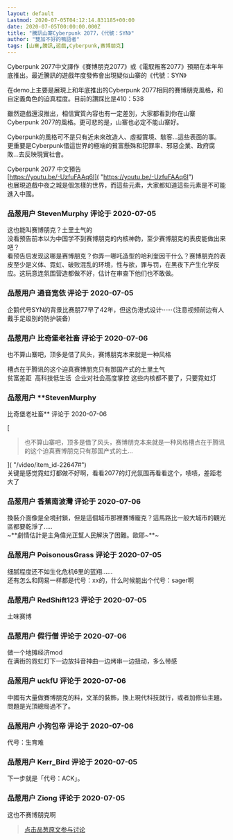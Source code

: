 ```yaml
---
layout: default
Lastmod: 2020-07-05T04:12:14.831185+00:00
date: 2020-07-05T00:00:00.000Z
title: "騰訊山寨Cyberpunk 2077，《代號：SYN》"
author: "雙加不好的鴨語者"
tags: [山寨,騰訊,遊戲,Cyberpunk,赛博朋克]
---
```


Cyberpunk 2077中文譯作《賽博朋克2077》或《電馭叛客2077》預期在本年年底推出。最近騰訊的遊戲年度發佈會出現疑似山寨的《代號：SYN》  
  
在demo上主要是展現上和年底推出的Cyberpunk 2077相同的賽博朋克風格，和自定義角色的迫真程度。目前的讚踩比是410：538  
  
雖然遊戲還沒推出，相信實質內容也有一定差別，大家都看到你在山寨Cyberpunk 2077的風格。更可悲的是，山寨也必定不能山寨好。  
  
Cyberpunk的風格可不是只有近未來改造人、虛擬實境、駭客…這些表面的事。更重要是Cyberpunk借這世界的極端的貧富懸殊和犯罪率、邪惡企業、政府腐敗…去反映現實社會。  
  
Cyberpunk 2077 中文預告  
[https://youtu.be/-UzfuFAAq6I]( "https://youtu.be/-UzfuFAAq6I")  
也展現遊戲中夜之城是個怎樣的世界，而這些元素，大家都知道這些元素是不可能進入中國。

            
### 品葱用户 **StevenMurphy** 评论于 2020-07-05
        
这也能叫赛博朋克？土里土气的  
没看预告前本以为中国学不到赛博朋克的内核神韵，至少赛博朋克的表皮能做出来吧？  
看预告后发现这哪是赛博朋克？你弄一哪吒造型的哈利奎因干什么？赛博朋克的表皮至少是义体、霓虹、破败混乱的环境，性与欲，罪与罚，在黑夜下产生化学反应。这玩意连氛围营造都做不好，估计在审查下他们也不敢做。
        


            
### 品葱用户 **通音宽依** 评论于 2020-07-05
        
企鹅代号SYN的背景比赛朋77早了42年，但这伪港式设计······（注意视频前边有人戴手足级别的防护装备）
        


            
### 品葱用户 **比奇堡老社畜** 评论于 2020-07-06
        
也不算山寨吧，顶多是借了风头，赛博朋克本来就是一种风格  
  
槽点在于腾讯的这个迫真赛博朋克只有那国产式的土里土气  
贫富差距  高科技低生活  企业对社会高度掌控 这些内核都不要了，只要霓虹灯
        


            
### 品葱用户 **StevenMurphy 
比奇堡老社畜** 评论于 2020-07-06
        
[

> 也不算山寨吧，顶多是借了风头，赛博朋克本来就是一种风格槽点在于腾讯的这个迫真赛博朋克只有那国产式的土...

]( "/video/item_id-22647#")  
关键是感觉霓虹灯都做不好啊，看看2077的灯光氛围再看看这个，啧啧，差距老大了
        


            
### 品葱用户 **香蕉南波灣** 评论于 2020-07-06
        
換裝介面像是全境封鎖，但是這個城市那裡賽博龐克？這馬路比一般大城市的觀光區都要乾淨了.....  
~**劇情估計是主角偉光正幫人民解決了困難。歐耶~**~
        


            
### 品葱用户 **PoisonousGrass** 评论于 2020-07-05
        
细腻程度还不如生化危机6里的蓝翔……  
还有怎么和网易一样都是代号：xx的，什么时候能出个代号：sager啊
        


            
### 品葱用户 **RedShift123** 评论于 2020-07-05
        
土味赛博
        


            
### 品葱用户 **假行僧** 评论于 2020-07-06
        
做一个地摊经济mod  
在满街的霓虹灯下一边放抖音神曲一边烤串一边扭动，多么带感
        


            
### 品葱用户 **uckfU** 评论于 2020-07-06
        
中國有大量做賽博朋克的料，文革的裝飾，換上現代科技就行，或者加修仙主題。問題是光頂總局過不了。
        


            
### 品葱用户 **小狗包帝** 评论于 2020-07-06
        
代号：生育难
        


            
### 品葱用户 **Kerr_Bird** 评论于 2020-07-05
        
下一步就是「代号：ACK」。
        


            
### 品葱用户 **Ziong** 评论于 2020-07-05
        
这也不赛博朋克啊
        






> [点击品葱原文参与讨论](https://pincong.rocks/video/2482)

